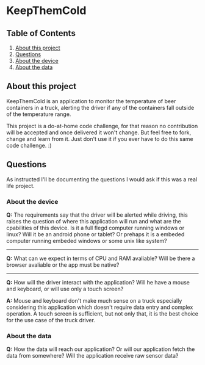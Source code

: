 # KeepThemCold

## Table of Contents

1. [About this project](#about-this-project)
2. [Questions](#about-this-project)
  1. [About the device](#about-the-device)
  2. [About the data](#about-the-data)

## About this project

KeepThemCold is an application to monitor the temperature of beer containers in a truck, alerting the driver if any of the containers fall outside of the temperature range.

This project is a do-at-home code challenge, for that reason no contribution will be accepted and once delivered it won't change. But feel free to fork, change and learn from it. Just don't use it if you ever have to do this same code challenge. :)

## Questions

As instructed I'll be documenting the questions I would ask if this was a real life project.

### About the device

**Q:** The requirements say that the driver will be alerted while driving, this raises the question of where this application will run and what are the cpabilities of this device. Is it a full flegd computer running windows or linux? Will it be an android phone or tablet? Or prehaps it is a embeded computer running embeded windows or some unix like system?

---

**Q:** What can we expect in terms of CPU and RAM avaliable? Will be there a browser avaliable or the app must be native?

---

**Q:** How will the driver interact with the application? Will he have a mouse and keyboard, or will use only a touch screen?

**A:** Mouse and keyboard don't make much sense on a truck especially considering this application which doesn't require data entry and complex operation. A touch screen is sufficient, but not only that, it is the best choice for the use case of the truck driver.



### About the data

**Q:** How the data will reach our application? Or will our application fetch the data from somewhere? Will the application receive raw sensor data?

